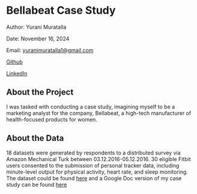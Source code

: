 # Bellabeat Case Study

Author: Yurani Muratalla

Date: November 16, 2024

Email: yuranimuratalla1@gmail.com

[Github](https://github.com/users/yuranimuratalla/projects/1/)

[LinkedIn](https://www.linkedin.com/in/yuranimuratalla/)

## About the Project
I was tasked with conducting a case study, imagining myself to be a marketing analyst for the company, Bellabeat, a high-tech manufacturer of health-focused products for women. 

## About the Data 
18 datasets were generated by respondents to a distributed survey via Amazon Mechanical Turk between 03.12.2016-05.12.2016. 30 eligible Fitbit users consented to the submission of personal tracker data, including minute-level output for physical activity, heart rate, and sleep monitoring. The dataset could be found [here](https://www.kaggle.com/datasets/arashnic/fitbit) and a Google Doc version of my case study can be found [here](https://docs.google.com/document/d/1pTE8Q2mIaj4wSJRkBa7InGA6FjErwgekXeoFic5rU0I/edit?usp=sharing)
